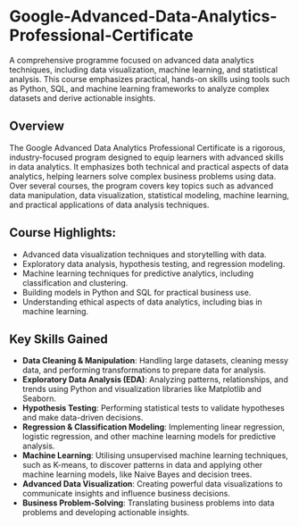 # Google-Advanced-Data-Analytics-Professional-Certificate
A comprehensive programme focused on advanced data analytics techniques, including data visualization, machine learning, and statistical analysis. This course emphasizes practical, hands-on skills using tools such as Python, SQL, and machine learning frameworks to analyze complex datasets and derive actionable insights.

## Overview
The Google Advanced Data Analytics Professional Certificate is a rigorous, industry-focused program designed to equip learners with advanced skills in data analytics. It emphasizes both technical and practical aspects of data analytics, helping learners solve complex business problems using data. Over several courses, the program covers key topics such as advanced data manipulation, data visualization, statistical modeling, machine learning, and practical applications of data analysis techniques.

## Course Highlights:
- Advanced data visualization techniques and storytelling with data.
- Exploratory data analysis, hypothesis testing, and regression modeling.
- Machine learning techniques for predictive analytics, including classification and clustering.
- Building models in Python and SQL for practical business use.
- Understanding ethical aspects of data analytics, including bias in machine learning.

## Key Skills Gained
- **Data Cleaning & Manipulation**: Handling large datasets, cleaning messy data, and performing transformations to prepare data for analysis.
- **Exploratory Data Analysis (EDA)**: Analyzing patterns, relationships, and trends using Python and visualization libraries like Matplotlib and Seaborn.
- **Hypothesis Testing**: Performing statistical tests to validate hypotheses and make data-driven decisions.
- **Regression & Classification Modeling**: Implementing linear regression, logistic regression, and other machine learning models for predictive analysis.
- **Machine Learning**: Utilising unsupervised machine learning techniques, such as K-means, to discover patterns in data and applying other machine learning models, like Naive Bayes and decision trees.
- **Advanced Data Visualization**: Creating powerful data visualizations to communicate insights and influence business decisions.
- **Business Problem-Solving**: Translating business problems into data problems and developing actionable insights.
